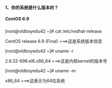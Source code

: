 #### 1、你的系统是什么版本的？

##### CentOS 6.9 

\[root@oldboyedu42 ~\]\# cat /etc/redhat-release 

CentOS release 6.9 \(Final\)                              ===&gt;这是系统版本信息

\[root@oldboyedu42 ~\]\# uname -r		 

2.6.32-696.el6.x86\_64 					 ===&gt;这是内核kernel的版本号

\[root@oldboyedu42 ~\]\# uname -m

x86\_64									===&gt;这表示为64位系统



